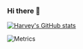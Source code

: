 ### Hi there 👋
[![Harvey's GitHub stats](https://github-readme-stats.vercel.app/api?username=harveysanders)](https://github.com/anuraghazra/github-readme-stats)
<!--
![Top Langs](https://github-readme-stats.vercel.app/api/top-langs/?username=harveysanders&hide=scss,javascript,css,html,objective-c,java)
-->
<!--
**harveysanders/harveysanders** is a ✨ _special_ ✨ repository because its `README.md` (this file) appears on your GitHub profile.

Here are some ideas to get you started:

- 🔭 I’m currently working on ...
- 🌱 I’m currently learning ...
- 👯 I’m looking to collaborate on ...
- 🤔 I’m looking for help with ...
- 💬 Ask me about ...
- 📫 How to reach me: ...
- 😄 Pronouns: ...
- ⚡ Fun fact: ...
-->

![Metrics](https://metrics.lecoq.io/harveysanders?template=classic&isocalendar=1&habits=1&lines=1&isocalendar.duration=half-year&habits.from=200&habits.days=14&habits.facts=true&habits.charts=false&habits.charts.type=classic&habits.trim=false&config.timezone=America%2FNew_York)

